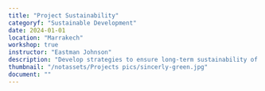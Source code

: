 ```yaml
---
title: "Project Sustainability"
categoryf: "Sustainable Development"
date: 2024-01-01
location: "Marrakech"
workshop: true
instructor: "Eastman Johnson"
description: "Develop strategies to ensure long-term sustainability of projects."
thumbnail: "/notassets/Projects pics/sincerly-green.jpg"
document: ""
---
```

